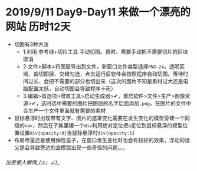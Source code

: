 # 2019/9/11 Day9-Day11 来做一个漂亮的网站 历时12天
* 切图有3种方法
  * 1.利用 参考线+切片工具 手动切图。费时、需要手动把不需要切片的区块取消
  * 2.文件>脚本>将图层导出到文件，新窗口文件类型选择`PNG-24`，透明区域、裁切图层、交错勾选，点击运行后软件会按照程序自动切图。等待时间过长、会把不需要的部分也切出来（这次的图片不知是素材过大还是电脑配置太低，自动切图会导致程序卡死）
  * 3.编辑>首选项>增效工具>启动生成器>✔，重启软件>文件>生产>图像资源>✔，这时选中需要的图片把图层的名字后面添加`.png`，在图片的文件中会生产一个文件里面就有需要的素材
* 鼠标悬浮时出现带有文字、图片的遮罩变化需要在发生变化的模型旁建一个同级的`<a>`，然后在子集里建一个`div`利用绝对定位把`a`定位到鼠标悬浮的模型位置设置`div{opacity:0}`当鼠标悬浮时`div{opacity:1}`
* 布局尽量还是使用弹性盒子，在窗口发生变化时也会有较好的效果，浮动的话又是会导致旁边的盒模型出现一些奇怪的问题。。。
###### 出差使人懒惰_(:з」∠)_
